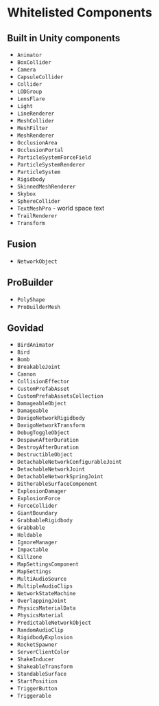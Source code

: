 # Whitelisted Components

## Built in Unity components

- `Animator`
- `BoxCollider`
- `Camera`
- `CapsuleCollider`
- `Collider`
- `LODGroup`
- `LensFlare`
- `Light`
- `LineRenderer`
- `MeshCollider`
- `MeshFilter`
- `MeshRenderer`
- `OcclusionArea`
- `OcclusionPortal`
- `ParticleSystemForceField`
- `ParticleSystemRenderer`
- `ParticleSystem`
- `Rigidbody`
- `SkinnedMeshRenderer`
- `Skybox`
- `SphereCollider`
- `TextMeshPro` - world space text
- `TrailRenderer`
- `Transform`

## Fusion

- `NetworkObject`

## ProBuilder

- `PolyShape`
- `ProBuilderMesh`

## Govidad

- `BirdAnimator`
- `Bird`
- `Bomb`
- `BreakableJoint`
- `Cannon`
- `CollisionEffector`
- `CustomPrefabAsset`
- `CustomPrefabAssetsCollection`
- `DamageableObject`
- `Damageable`
- `DavigoNetworkRigidbody`
- `DavigoNetworkTransform`
- `DebugToggleObject`
- `DespawnAfterDuration`
- `DestroyAfterDuration`
- `DestructibleObject`
- `DetachableNetworkConfigurableJoint`
- `DetachableNetworkJoint`
- `DetachableNetworkSpringJoint`
- `DitherableSurfaceComponent`
- `ExplosionDamager`
- `ExplosionForce`
- `ForceCollider`
- `GiantBoundary`
- `GrabbableRigidbody`
- `Grabbable`
- `Holdable`
- `IgnoreManager`
- `Impactable`
- `Killzone`
- `MapSettingsComponent`
- `MapSettings`
- `MultiAudioSource`
- `MultipleAudioClips`
- `NetworkStateMachine`
- `OverlappingJoint`
- `PhysicsMaterialData`
- `PhysicsMaterial`
- `PredictableNetworkObject`
- `RandomAudioClip`
- `RigidbodyExplosion`
- `RocketSpawner`
- `ServerClientColor`
- `ShakeInducer`
- `ShakeableTransform`
- `StandableSurface`
- `StartPosition`
- `TriggerButton`
- `Triggerable`

